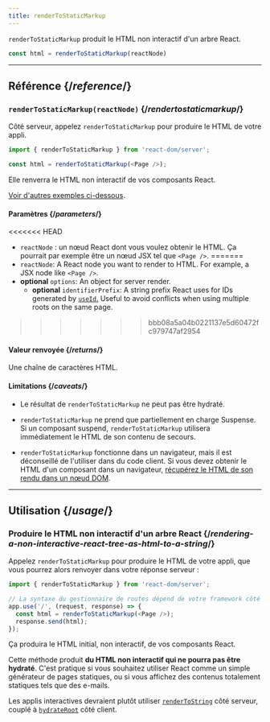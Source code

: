 ```yaml
---
title: renderToStaticMarkup
---
```


<Intro>

`renderToStaticMarkup` produit le HTML non interactif d'un arbre React.

```js
const html = renderToStaticMarkup(reactNode)
```

</Intro>

<InlineToc />

---

## Référence {/*reference*/}

### `renderToStaticMarkup(reactNode)` {/*rendertostaticmarkup*/}

Côté serveur, appelez `renderToStaticMarkup` pour produire le HTML de votre appli.

```js
import { renderToStaticMarkup } from 'react-dom/server';

const html = renderToStaticMarkup(<Page />);
```

Elle renverra le HTML non interactif de vos composants React.

[Voir d'autres exemples ci-dessous](#usage).

#### Paramètres {/*parameters*/}

<<<<<<< HEAD
* `reactNode` : un nœud React dont vous voulez obtenir le HTML. Ça pourrait par exemple être un nœud JSX tel que `<Page />`.
=======
* `reactNode`: A React node you want to render to HTML. For example, a JSX node like `<Page />`.
* **optional** `options`: An object for server render.
  * **optional** `identifierPrefix`: A string prefix React uses for IDs generated by [`useId`.](/reference/react/useId) Useful to avoid conflicts when using multiple roots on the same page.
>>>>>>> bbb08a5a04b0221137e5d60472fc979747af2954

#### Valeur renvoyée {/*returns*/}

Une chaîne de caractères HTML.

#### Limitations {/*caveats*/}

* Le résultat de `renderToStaticMarkup` ne peut pas être hydraté.

* `renderToStaticMarkup` ne prend que partiellement en charge Suspense. Si un composant suspend, `renderToStaticMarkup` utilisera immédiatement le HTML de son contenu de secours.

* `renderToStaticMarkup` fonctionne dans un navigateur, mais il est déconseillé de l'utiliser dans du code client. Si vous devez obtenir le HTML d'un composant dans un navigateur, [récupérez le HTML de son rendu dans un nœud DOM](/reference/react-dom/server/renderToString#removing-rendertostring-from-the-client-code).

---

## Utilisation {/*usage*/}

### Produire le HTML non interactif d'un arbre React {/*rendering-a-non-interactive-react-tree-as-html-to-a-string*/}

Appelez `renderToStaticMarkup` pour produire le HTML de votre appli, que vous pourrez alors renvoyer dans votre réponse serveur :

```js {5-6}
import { renderToStaticMarkup } from 'react-dom/server';

// La syntaxe du gestionnaire de routes dépend de votre framework côté serveur
app.use('/', (request, response) => {
  const html = renderToStaticMarkup(<Page />);
  response.send(html);
});
```

Ça produira le HTML initial, non interactif, de vos composants React.

<Pitfall>

Cette méthode produit **du HTML non interactif qui ne pourra pas être hydraté**.  C'est pratique si vous souhaitez utiliser React comme un simple générateur de pages statiques, ou si vous affichez des contenus totalement statiques tels que des e-mails.

Les applis interactives devraient plutôt utiliser [`renderToString`](/reference/react-dom/server/renderToString) côté serveur, couplé à [`hydrateRoot`](/reference/react-dom/client/hydrateRoot) côté client.

</Pitfall>
